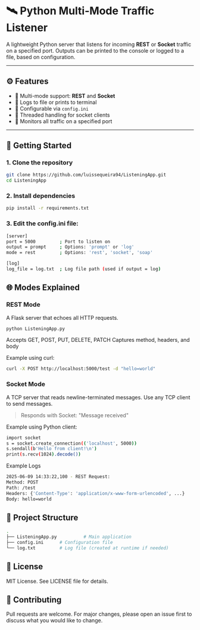 # 🛰️ Python Multi-Mode Traffic Listener

A lightweight Python server that listens for incoming **REST** or **Socket** traffic on a specified port. Outputs can be printed to the console or logged to a file, based on configuration.

---

## ⚙️ Features

- 🔁 Multi-mode support: **REST** and **Socket**
- 📄 Logs to file or prints to terminal
- 🧩 Configurable via `config.ini`
- 🧵 Threaded handling for socket clients
- 📡 Monitors all traffic on a specified port

---

## 🚀 Getting Started

### 1. Clone the repository

```bash
git clone https://github.com/luissequeira94/ListeningApp.git
cd ListeningApp
```

### 2. Install dependencies
```bash
pip install -r requirements.txt
```

### 3. Edit the config.ini file:
```bash
[server]
port = 5000         ; Port to listen on
output = prompt     ; Options: 'prompt' or 'log'
mode = rest         ; Options: 'rest', 'socket', 'soap'

[log]
log_file = log.txt  ; Log file path (used if output = log)
```

## 🌐 Modes Explained
### REST Mode
A Flask server that echoes all HTTP requests.

```bash
python ListeningApp.py
```

Accepts GET, POST, PUT, DELETE, PATCH
Captures method, headers, and body

Example using curl:

```bash
curl -X POST http://localhost:5000/test -d "hello=world"
```

### Socket Mode
A TCP server that reads newline-terminated messages.
Use any TCP client to send messages.

> Responds with Socket: "Message received"

Example using Python client:
```bash
import socket
s = socket.create_connection(('localhost', 5000))
s.sendall(b'Hello from client!\n')
print(s.recv(1024).decode())
```

Example Logs
```bash
2025-06-09 14:33:22,100 - REST Request:
Method: POST
Path: /test
Headers: {'Content-Type': 'application/x-www-form-urlencoded', ...}
Body: hello=world
```

## 📁 Project Structure
```bash
.
├── ListeningApp.py          # Main application
├── config.ini      # Configuration file
└── log.txt         # Log file (created at runtime if needed)
```

## 📜 License
MIT License. See LICENSE file for details.

## 🤝 Contributing
Pull requests are welcome. 
For major changes, please open an issue first to discuss what you would like to change.